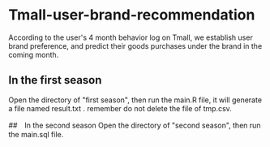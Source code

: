 # Tmall-user-brand-recommendation
According to the user's 4 month behavior log on Tmall, we establish user brand preference, and predict their goods purchases under the brand in the coming month.

## In the first season
Open the directory of "first season", then run the main.R file, it will generate a file named result.txt . remember do not delete the file of tmp.csv.

##　In the second season
Open the directory of "second season", then run the main.sql file.
